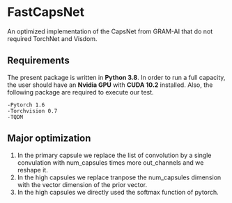 # FastCapsNet
An optimized implementation of the CapsNet from GRAM-AI that do not required TorchNet and Visdom. 

## Requirements
The present package is written in **Python 3.8**. In order to run a full capacity, the user should have an **Nvidia GPU** with **CUDA 10.2** installed. Also, the following package are required to execute our test.
```
-Pytorch 1.6
-Torchvision 0.7
-TQDM
```

## Major optimization
1) In the primary capsule we replace the list of convolution by a single convulation with num_capsules times more out_channels and we reshape it.
2) In the high capsules we replace tranpose the num_capsules dimension with the vector dimension of the prior vector.
3) In the high capsules we directly used the softmax function of pytorch.
